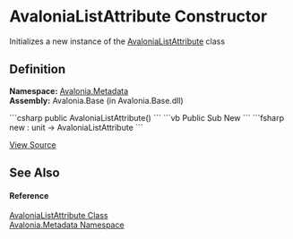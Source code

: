 # AvaloniaListAttribute Constructor


Initializes a new instance of the <a href="T_Avalonia_Metadata_AvaloniaListAttribute">AvaloniaListAttribute</a> class



## Definition
**Namespace:** <a href="N_Avalonia_Metadata">Avalonia.Metadata</a>  
**Assembly:** Avalonia.Base (in Avalonia.Base.dll)

<Tabs groupId="api-code-preview">
<TabItem value="csharp" label="C#">
```csharp
public AvaloniaListAttribute()
```
</TabItem>
<TabItem value="vb" label="VB">
```vb
Public Sub New
```
</TabItem>
<TabItem value="fsharp" label="F#">
```fsharp
new : unit -> AvaloniaListAttribute
```
</TabItem>
</Tabs>



<a href="https://github.com/AvaloniaUI/Avalonia/tree/master/src/Avalonia.Base/Metadata/AvaloniaListAttribute.cs#L22" title="View the source code">View Source</a>



## See Also


#### Reference
<a href="T_Avalonia_Metadata_AvaloniaListAttribute">AvaloniaListAttribute Class</a>  
<a href="N_Avalonia_Metadata">Avalonia.Metadata Namespace</a>  

